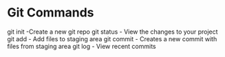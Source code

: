 # Git Commands

git init -Create a new git repo
git status - View the changes to your project
git add - Add files to staging area
git commit - Creates a new commit with files from staging area
git log - View recent commits